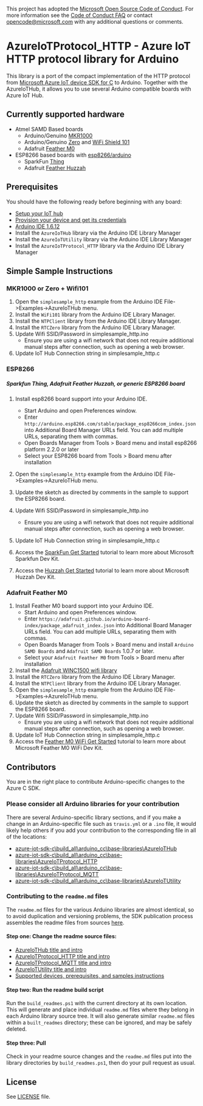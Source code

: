 This project has adopted the [Microsoft Open Source Code of Conduct](https://opensource.microsoft.com/codeofconduct/). For more information see the [Code of Conduct FAQ](https://opensource.microsoft.com/codeofconduct/faq/) or contact [opencode@microsoft.com](mailto:opencode@microsoft.com) with any additional questions or comments.

# AzureIoTProtocol_HTTP - Azure IoT HTTP protocol library for Arduino

This library is a port of the compact implementation of the HTTP protocol from [Microsoft Azure IoT device SDK for C](https://github.com/Azure/azure-iot-sdks/blob/master/c/readme.md) to Arduino. Together with the AzureIoTHub, it allows you to use several Arduino compatible boards with Azure IoT Hub.


## Currently supported hardware
- Atmel SAMD Based boards
  - Arduino/Genuino [MKR1000](https://www.arduino.cc/en/Main/ArduinoMKR1000)
  - Arduino/Genuino [Zero](https://www.arduino.cc/en/Main/ArduinoBoardZero) and [WiFi Shield 101](https://www.arduino.cc/en/Main/ArduinoWiFiShield101)
  - Adafruit [Feather M0](https://www.adafruit.com/products/3010)
- ESP8266 based boards with [esp8266/arduino](https://github.com/esp8266/arduino)
  - SparkFun [Thing](https://www.sparkfun.com/products/13711)
  - Adafruit [Feather Huzzah](https://www.adafruit.com/products/2821)

## Prerequisites

You should have the following ready before beginning with any board:
-   [Setup your IoT hub](https://github.com/Azure/azure-iot-sdks/blob/master/doc/setup_iothub.md)
-   [Provision your device and get its credentials](https://github.com/Azure/azure-iot-sdks/blob/master/doc/manage_iot_hub.md)
-   [Arduino IDE 1.6.12](https://www.arduino.cc/en/Main/Software)
-   Install the `AzureIoTHub` library via the Arduino IDE Library Manager
-   Install the `AzureIoTUtility` library via the Arduino IDE Library Manager
-   Install the `AzureIoTProtocol_HTTP` library via the Arduino IDE Library Manager

## Simple Sample Instructions

### MKR1000 or Zero + Wifi101
1. Open the `simplesample_http` example from the Arduino IDE File->Examples->AzureIoTHub menu.
2. Install the `WiFi101` library from the Arduino IDE Library Manager.
3. Install the `NTPClient` library from the Arduino IDE Library Manager.
4. Install the `RTCZero` library from the Arduino IDE Library Manager.
5. Update Wifi SSID/Password in simplesample_http.ino
    * Ensure you are using a wifi network that does not require additional manual steps after connection, such as opening a web browser.
6. Update IoT Hub Connection string in simplesample_http.c

### ESP8266
##### Sparkfun Thing, Adafruit Feather Huzzah, or generic ESP8266 board

1. Install esp8266 board support into your Arduino IDE.
    * Start Arduino and open Preferences window.
    * Enter `http://arduino.esp8266.com/stable/package_esp8266com_index.json` into Additional Board Manager URLs field. You can add multiple URLs, separating them with commas.
    * Open Boards Manager from Tools > Board menu and install esp8266 platform 2.2.0 or later
    * Select your ESP8266 board from Tools > Board menu after installation

2. Open the `simplesample_http` example from the Arduino IDE File->Examples->AzureIoTHub menu.
3. Update the sketch as directed by comments in the sample to support the ESP8266 board.
4. Update Wifi SSID/Password in simplesample_http.ino
    * Ensure you are using a wifi network that does not require additional manual steps after connection, such as opening a web browser.
5. Update IoT Hub Connection string in simplesample_http.c
6. Access the [SparkFun Get Started](https://azure.microsoft.com/en-us/documentation/samples/iot-hub-c-thingdev-getstartedkit/) tutorial to learn more about Microsoft Sparkfun Dev Kit.
7. Access the [Huzzah Get Started](https://azure.microsoft.com/en-us/documentation/samples/iot-hub-c-huzzah-getstartedkit/) tutorial to learn more about Microsoft Huzzah Dev Kit.


### Adafruit Feather M0
1. Install Feather M0 board support into your Arduino IDE.
    * Start Arduino and open Preferences window.
    * Enter `https://adafruit.github.io/arduino-board-index/package_adafruit_index.json` into Additional Board Manager URLs field. You can add multiple URLs, separating them with commas.
    * Open Boards Manager from Tools > Board menu and install `Arduino SAMD Boards` and `Adafruit SAMD Boards` 1.0.7 or later.
    * Select your `Adafruit Feather M0` from Tools > Board menu after installation
2. Install the [Adafruit WINC1500 wifi library](https://learn.adafruit.com/adafruit-feather-m0-wifi-atwinc1500/using-the-wifi-module)
3. Install the `RTCZero` library from the Arduino IDE Library Manager.
4. Install the `NTPClient` library from the Arduino IDE Library Manager.
5. Open the `simplesample_http` example from the Arduino IDE File->Examples->AzureIoTHub menu.
6. Update the sketch as directed by comments in the sample to support the ESP8266 board.
7. Update Wifi SSID/Password in simplesample_http.ino
    * Ensure you are using a wifi network that does not require additional manual steps after connection, such as opening a web browser.
8. Update IoT Hub Connection string in simplesample_http.c
9. Access the [Feather M0 WiFi Get Started](https://azure.microsoft.com/en-us/documentation/samples/iot-hub-c-m0wifi-getstartedkit/) tutorial to learn more about Microsoft Feather M0 WiFi Dev Kit.

## Contributors

You are in the right place to contribute Arduino-specific changes to the Azure C SDK.

### Please consider all Arduino libraries for your contribution

There are several Arduino-specific library sections, and if you make a change in an Arduino-specific file such as `travis.yml` or a `.ino` file, it would likely help others if you add your contribution to the corresponding file in all of the locations:

*  [azure-iot-sdk-c\build_all\arduino_cc\base-libraries\AzureIoTHub](https://github.com/Azure/azure-iot-sdk-c/tree/master/build_all/arduino_cc/base-libraries/AzureIoTHub)
*  [azure-iot-sdk-c\build_all\arduino_cc\base-libraries\AzureIoTProtocol_HTTP](https://github.com/Azure/azure-iot-sdk-c/tree/master/build_all/arduino_cc/base-libraries/AzureIoTProtocol_HTTP)
*  [azure-iot-sdk-c\build_all\arduino_cc\base-libraries\AzureIoTProtocol_MQTT](https://github.com/Azure/azure-iot-sdk-c/tree/master/build_all/arduino_cc/base-libraries/AzureIoTProtocol_MQTT)
*  [azure-iot-sdk-c\build_all\arduino_cc\base-libraries\AzureIoTUtility](https://github.com/Azure/azure-iot-sdk-c/tree/master/build_all/arduino_cc/base-libraries/AzureIoTUtility)

### Contributing to the `readme.md` files

The `readme.md` files for the various Arduino libraries are almost identical, so to avoid duplication and versioning problems, the SDK publication process assembles the readme files from sources [here](https://github.com/Azure/azure-iot-sdk-c/tree/master/build_all/arduino_cc/base-libraries/readme-generator).

#### Step one: Change the readme source files:

*  [AzureIoTHub title and intro](https://github.com/Azure/azure-iot-sdk-c/tree/master/build_all/arduino_cc/base-libraries/readme-generator/title_hub_fragment.md)
*  [AzureIoTProtocol_HTTP title and intro](https://github.com/Azure/azure-iot-sdk-c/tree/master/build_all/arduino_cc/base-libraries/readme-generator/title_http_fragment.md)
*  [AzureIoTProtocol_MQTT title and intro](https://github.com/Azure/azure-iot-sdk-c/tree/master/build_all/arduino_cc/base-libraries/readme-generator/title_mqtt_fragment.md)
*  [AzureIoTUtility title and intro](https://github.com/Azure/azure-iot-sdk-c/tree/master/build_all/arduino_cc/base-libraries/readme-generator/title_utility_fragment.md)
*  [Supported devices, prerequisites, and samples instructions](https://github.com/Azure/azure-iot-sdk-c/tree/master/build_all/arduino_cc/base-libraries/readme-generator/title_utility_fragment.md)

#### Step two: Run the readme build script

Run the `build_readmes.ps1` with the current directory at its own location. This will generate and place individual `readme.md` files where they belong in each Arduino library source tree. It will also generate similar `readme.md` files within a `built_readmes` directory; these can be ignored, and may be safely deleted.

#### Step three: Pull

Check in your readme source changes and the `readme.md` files put into the library directories by `build_readmes.ps1`, then do your pull request as usual.

## License

See [LICENSE](LICENSE) file.

[azure-certifiedforiot]:  http://azure.com/certifiedforiot
[Microsoft-Azure-Certified-Badge]: images/Microsoft-Azure-Certified-150x150.png (Microsoft Azure Certified)
